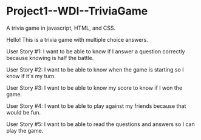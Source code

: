 # Project1--WDI--TriviaGame
A trivia game in javascript, HTML, and CSS.

Hello!
This is a trivia game with multiple choice answers.

User Story #1:
I want to be able to know if I answer a question correctly because knowing is half the battle.

User Story #2:
I want to be able to know when the game is starting so I know if it's my turn.

User Story #3:
I want to be able to know my score to know if I won the game.

User Story #4:
I want to be able to play against my friends because that would be fun.

User Story #5:
I want to be able to read the questions and answers so I can play the game.




